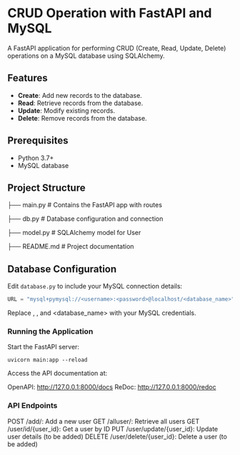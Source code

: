 # CRUD Operation with FastAPI and MySQL

A FastAPI application for performing CRUD (Create, Read, Update, Delete) operations on a MySQL database using SQLAlchemy.

## Features

- **Create**: Add new records to the database.
- **Read**: Retrieve records from the database.
- **Update**: Modify existing records.
- **Delete**: Remove records from the database.

## Prerequisites

- Python 3.7+
- MySQL database

## Project Structure

├── main.py # Contains the FastAPI app with routes 

├── db.py # Database configuration and connection 

├── model.py # SQLAlchemy model for User

├── README.md # Project documentation


## Database Configuration

Edit `database.py` to include your MySQL connection details:

```python
URL = "mysql+pymysql://<username>:<password>@localhost/<database_name>"
```
Replace <username>, <password>, and <database_name> with your MySQL credentials.

### Running the Application

Start the FastAPI server:
```
uvicorn main:app --reload
```

Access the API documentation at:

OpenAPI: http://127.0.0.1:8000/docs
ReDoc: http://127.0.0.1:8000/redoc

### API Endpoints

POST /add/: Add a new user
GET /alluser/: Retrieve all users
GET /user/id/{user_id}: Get a user by ID
PUT /user/update/{user_id}: Update user details (to be added)
DELETE /user/delete/{user_id}: Delete a user (to be added)
